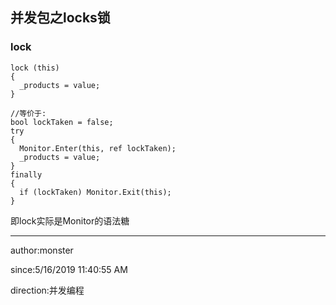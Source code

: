 ## 并发包之locks锁 ##

### lock ###


	lock (this)
    {
      _products = value;
    }

	//等价于:
	bool lockTaken = false;
    try
    {
      Monitor.Enter(this, ref lockTaken);
      _products = value;
    }
    finally
    {
      if (lockTaken) Monitor.Exit(this);
    }

即lock实际是Monitor的语法糖

----------
author:monster

since:5/16/2019 11:40:55 AM 

direction:并发编程

